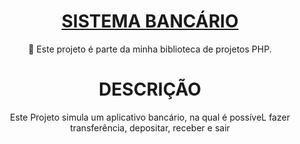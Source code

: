 <h1 align="center">
    <a href="https://pt-br.reactjs.org/">SISTEMA BANCÁRIO</a>
</h1>
<p align="center">🚀 Este projeto é parte da minha biblioteca de projetos PHP.</p>


<h1 align="center">DESCRIÇÃO</h1>

<p align="center">Este Projeto simula um aplicativo bancário, 
na qual é possíveL fazer transferência, depositar, receber e sair</p>


